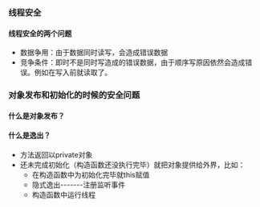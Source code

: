 ### 线程安全
#### 线程安全的两个问题
* 数据争用：由于数据同时读写，会造成错误数据
* 竞争条件：即时不是同时写造成的错误数据，由于顺序写原因依然会造成错误。例如在写入前就读取了。


### 对象发布和初始化的时候的安全问题
#### 什么是对象发布？


#### 什么是逸出？
* 方法返回以private对象
* 还未完成初始化（构造函数还没执行完毕）就把对象提供给外界，比如：
    *   在构造函数中为初始化完毕就this赋值
    *   隐式逸出-------注册监听事件
    *   构造函数中运行线程